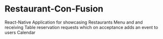 # Restaurant-Con-Fusion
React-Native Application for showcasing Restaurants Menu and and receiving Table reservation requests which on acceptance adds an event to users Calendar

